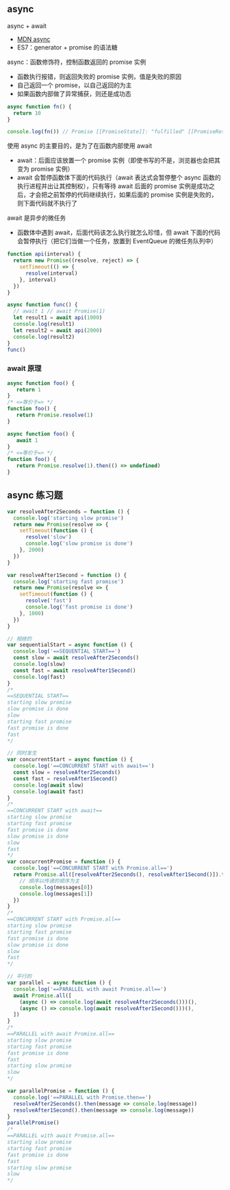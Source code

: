 ## async

async + await

- [MDN async](https://developer.mozilla.org/zh-CN/docs/Web/JavaScript/Reference/Statements/async_function)
- ES7：generator + promise 的语法糖

async：函数修饰符，控制函数返回的 promise 实例

- 函数执行报错，则返回失败的 promise 实例，值是失败的原因
- 自己返回一个 promise，以自己返回的为主
- 如果函数内部做了异常捕获，则还是成功态

```js
async function fn() {
  return 10
}

console.log(fn()) // Promise [[PromiseState]]: "fulfilled" [[PromiseResult]]: 10
```

使用 async 的主要目的，是为了在函数内部使用 await

- await：后面应该放置一个 promise 实例（即使书写的不是，浏览器也会把其变为 promise 实例）
- await 会暂停函数体下面的代码执行（await 表达式会暂停整个 async 函数的执行进程并出让其控制权），只有等待 await 后面的 promise 实例是成功之后，才会把之前暂停的代码继续执行，如果后面的 promise 实例是失败的，则下面代码就不执行了

await 是异步的微任务

- 函数体中遇到 await，后面代码该怎么执行就怎么珍惜，但 await 下面的代码会暂停执行（把它们当做一个任务，放置到 EventQueue 的微任务队列中）

```js
function api(interval) {
  return new Promise((resolve, reject) => {
    setTimeout(() => {
      resolve(interval)
    }, interval)
  })
}

async function func() {
  // await 1 // await Promise(1)
  let result1 = await api(1000)
  console.log(result1)
  let result2 = await api(2000)
  console.log(result2)
}
func()
```

### await 原理

```js
async function foo() {
   return 1
}
/* <=等价于=> */
function foo() {
   return Promise.resolve(1)
}

async function foo() {
   await 1
}
/* <=等价于=> */
function foo() {
   return Promise.resolve(1).then(() => undefined)
}
```

## async 练习题

```js
var resolveAfter2Seconds = function () {
  console.log('starting slow promise')
  return new Promise(resolve => {
    setTimeout(function () {
      resolve('slow')
      console.log('slow promise is done')
    }, 2000)
  })
}

var resolveAfter1Second = function () {
  console.log('starting fast promise')
  return new Promise(resolve => {
    setTimeout(function () {
      resolve('fast')
      console.log('fast promise is done')
    }, 1000)
  })
}

// 相继的
var sequentialStart = async function () {
  console.log('==SEQUENTIAL START==')
  const slow = await resolveAfter2Seconds()
  console.log(slow)
  const fast = await resolveAfter1Second()
  console.log(fast)
}
/* 
==SEQUENTIAL START==
starting slow promise
slow promise is done
slow
starting fast promise
fast promise is done
fast
*/

// 同时发生
var concurrentStart = async function () {
  console.log('==CONCURRENT START with await==')
  const slow = resolveAfter2Seconds()
  const fast = resolveAfter1Second()
  console.log(await slow)
  console.log(await fast)
}
/* 
==CONCURRENT START with await==
starting slow promise
starting fast promise
fast promise is done
slow promise is done
slow
fast
*/
var concurrentPromise = function () {
  console.log('==CONCURRENT START with Promise.all==')
  return Promise.all([resolveAfter2Seconds(), resolveAfter1Second()]).then(messages => {
    // 顺序以传递的顺序为主
    console.log(messages[0])
    console.log(messages[1])
  })
}
/* 
==CONCURRENT START with Promise.all==
starting slow promise
starting fast promise
fast promise is done
slow promise is done
slow
fast
*/

// 平行的
var parallel = async function () {
  console.log('==PARALLEL with await Promise.all==')
  await Promise.all([
    (async () => console.log(await resolveAfter2Seconds()))(),
    (async () => console.log(await resolveAfter1Second()))(),
  ])
}
/*
==PARALLEL with await Promise.all==
starting slow promise
starting fast promise
fast promise is done
fast
starting slow promise
slow
*/

var parallelPromise = function () {
  console.log('==PARALLEL with Promise.then==')
  resolveAfter2Seconds().then(message => console.log(message))
  resolveAfter1Second().then(message => console.log(message))
}
parallelPromise()
/*
==PARALLEL with await Promise.all==
starting slow promise
starting fast promise
fast promise is done
fast
starting slow promise
slow
*/
```
